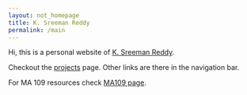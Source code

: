 ```yaml
---
layout: not_homepage
title: K. Sreeman Reddy
permalink: /main
---
```

<div class="container about_section">
  <div class="row">
    <div class="about_paragraph">
      <p>
        Hi, this is a personal website of <a href="/about" >K. Sreeman Reddy</a>.
      </p>
      <p>
        Checkout the <a href="/projects">projects</a> page. Other links are there in the navigation bar.
      </p>
      <p>
        For MA 109 resources check <a href="/MA109">MA109 page</a>.
      </p>
    </div>
  </div>
</div>
<img src="https://hitcounter.pythonanywhere.com/count/tag.svg?url=http%3A%2F%2Fiamsreeman.github.io%2Fmain" alt="Hits" style="display: none;">